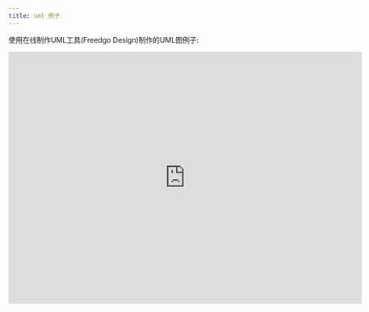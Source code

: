 ```yaml
---
title: uml 例子
---
```

使用在线制作UML工具(Freedgo Design)制作的UML图例子:

<iframe src="https://www.freedgo.com/draw-index.html?lightbox=1&amp;highlight=0000ff&amp;edit=_blank&amp;layers=1&amp;nav=1&amp;title=UML例子.xml#Uhttps://www.freedgo.com/templates/flowcharts/flowchar.xml" width="700px" height="500px" frameborder="0" scrolling="no"> </iframe>

